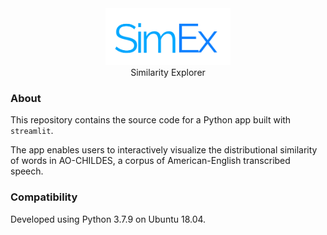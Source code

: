 <div align="center">
 <img src="images/logo.png" width="200"> 
 
</div>

<div align="center">
 Similarity Explorer
</div>


### About

This repository contains the source code for a Python app built with `streamlit`.

The app enables users to interactively visualize the distributional similarity of words in AO-CHILDES, a corpus of American-English transcribed speech.

### Compatibility 

Developed using Python 3.7.9 on Ubuntu 18.04.